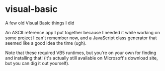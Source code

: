 # visual-basic
A few old Visual Basic things I did

An ASCII reference app I put together because I needed it while working on some project I can't remember now, and a JavaScript class generator that seemed like a good idea the time (ugh).

Note that these required VB5 runtimes, but you're on your own for finding and installing that! (it's actually still available on Microsoft's download site, but you can dig it out yourself).
